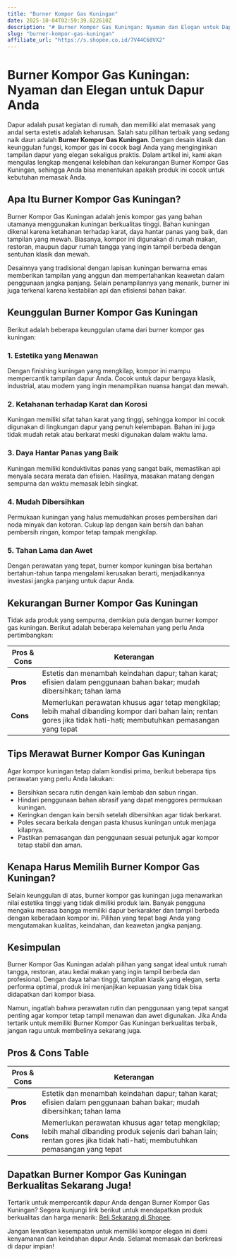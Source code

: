 ```yaml
---
title: "Burner Kompor Gas Kuningan"
date: 2025-10-04T02:59:39.822610Z
description: "# Burner Kompor Gas Kuningan: Nyaman dan Elegan untuk Dapur Anda..."
slug: "burner-kompor-gas-kuningan"
affiliate_url: "https://s.shopee.co.id/7V44C68VX2"
---
```

# Burner Kompor Gas Kuningan: Nyaman dan Elegan untuk Dapur Anda

Dapur adalah pusat kegiatan di rumah, dan memiliki alat memasak yang andal serta estetis adalah keharusan. Salah satu pilihan terbaik yang sedang naik daun adalah **Burner Kompor Gas Kuningan**. Dengan desain klasik dan keunggulan fungsi, kompor gas ini cocok bagi Anda yang menginginkan tampilan dapur yang elegan sekaligus praktis. Dalam artikel ini, kami akan mengulas lengkap mengenai kelebihan dan kekurangan Burner Kompor Gas Kuningan, sehingga Anda bisa menentukan apakah produk ini cocok untuk kebutuhan memasak Anda.

## Apa Itu Burner Kompor Gas Kuningan?

Burner Kompor Gas Kuningan adalah jenis kompor gas yang bahan utamanya menggunakan kuningan berkualitas tinggi. Bahan kuningan dikenal karena ketahanan terhadap karat, daya hantar panas yang baik, dan tampilan yang mewah. Biasanya, kompor ini digunakan di rumah makan, restoran, maupun dapur rumah tangga yang ingin tampil berbeda dengan sentuhan klasik dan mewah.

Desainnya yang tradisional dengan lapisan kuningan berwarna emas memberikan tampilan yang anggun dan mempertahankan keawetan dalam penggunaan jangka panjang. Selain penampilannya yang menarik, burner ini juga terkenal karena kestabilan api dan efisiensi bahan bakar.

## Keunggulan Burner Kompor Gas Kuningan

Berikut adalah beberapa keunggulan utama dari burner kompor gas kuningan:

### 1. Estetika yang Menawan
Dengan finishing kuningan yang mengkilap, kompor ini mampu mempercantik tampilan dapur Anda. Cocok untuk dapur bergaya klasik, industrial, atau modern yang ingin menampilkan nuansa hangat dan mewah.

### 2. Ketahanan terhadap Karat dan Korosi
Kuningan memiliki sifat tahan karat yang tinggi, sehingga kompor ini cocok digunakan di lingkungan dapur yang penuh kelembapan. Bahan ini juga tidak mudah retak atau berkarat meski digunakan dalam waktu lama.

### 3. Daya Hantar Panas yang Baik
Kuningan memiliki konduktivitas panas yang sangat baik, memastikan api menyala secara merata dan efisien. Hasilnya, masakan matang dengan sempurna dan waktu memasak lebih singkat.

### 4. Mudah Dibersihkan
Permukaan kuningan yang halus memudahkan proses pembersihan dari noda minyak dan kotoran. Cukup lap dengan kain bersih dan bahan pembersih ringan, kompor tetap tampak mengkilap.

### 5. Tahan Lama dan Awet
Dengan perawatan yang tepat, burner kompor kuningan bisa bertahan bertahun-tahun tanpa mengalami kerusakan berarti, menjadikannya investasi jangka panjang untuk dapur Anda.

## Kekurangan Burner Kompor Gas Kuningan

Tidak ada produk yang sempurna, demikian pula dengan burner kompor gas kuningan. Berikut adalah beberapa kelemahan yang perlu Anda pertimbangkan:

| **Pros & Cons** | **Keterangan** |
|-----------------|----------------|
| **Pros** | Estetis dan menambah keindahan dapur; tahan karat; efisien dalam penggunaan bahan bakar; mudah dibersihkan; tahan lama |
| **Cons** | Memerlukan perawatan khusus agar tetap mengkilap; lebih mahal dibanding kompor dari bahan lain; rentan gores jika tidak hati-hati; membutuhkan pemasangan yang tepat |

## Tips Merawat Burner Kompor Gas Kuningan

Agar kompor kuningan tetap dalam kondisi prima, berikut beberapa tips perawatan yang perlu Anda lakukan:

- Bersihkan secara rutin dengan kain lembab dan sabun ringan.
- Hindari penggunaan bahan abrasif yang dapat menggores permukaan kuningan.
- Keringkan dengan kain bersih setelah dibersihkan agar tidak berkarat.
- Poles secara berkala dengan pasta khusus kuningan untuk menjaga kilapnya.
- Pastikan pemasangan dan penggunaan sesuai petunjuk agar kompor tetap stabil dan aman.

## Kenapa Harus Memilih Burner Kompor Gas Kuningan?

Selain keunggulan di atas, burner kompor gas kuningan juga menawarkan nilai estetika tinggi yang tidak dimiliki produk lain. Banyak pengguna mengaku merasa bangga memiliki dapur berkarakter dan tampil berbeda dengan keberadaan kompor ini. Pilihan yang tepat bagi Anda yang mengutamakan kualitas, keindahan, dan keawetan jangka panjang.

## Kesimpulan

Burner Kompor Gas Kuningan adalah pilihan yang sangat ideal untuk rumah tangga, restoran, atau kedai makan yang ingin tampil berbeda dan profesional. Dengan daya tahan tinggi, tampilan klasik yang elegan, serta performa optimal, produk ini menjanjikan kepuasan yang tidak bisa didapatkan dari kompor biasa.

Namun, ingatlah bahwa perawatan rutin dan penggunaan yang tepat sangat penting agar kompor tetap tampil menawan dan awet digunakan. Jika Anda tertarik untuk memiliki Burner Kompor Gas Kuningan berkualitas terbaik, jangan ragu untuk membelinya sekarang juga.

## Pros & Cons Table

| **Pros & Cons** | **Keterangan** |
|-----------------|----------------|
| **Pros** | Estetik dan menambah keindahan dapur; tahan karat; efisien dalam penggunaan bahan bakar; mudah dibersihkan; tahan lama |
| **Cons** | Memerlukan perawatan khusus agar tetap mengkilap; lebih mahal dibanding produk sejenis dari bahan lain; rentan gores jika tidak hati-hati; membutuhkan pemasangan yang tepat |

## Dapatkan Burner Kompor Gas Kuningan Berkualitas Sekarang Juga!

Tertarik untuk mempercantik dapur Anda dengan Burner Kompor Gas Kuningan? Segera kunjungi link berikut untuk mendapatkan produk berkualitas dan harga menarik: [Beli Sekarang di Shopee](https://s.shopee.co.id/7V44C68VX2).

Jangan lewatkan kesempatan untuk memiliki kompor elegan ini demi kenyamanan dan keindahan dapur Anda. Selamat memasak dan berkreasi di dapur impian!